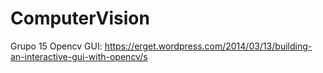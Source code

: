# ComputerVision
Grupo 15
Opencv GUI: https://erget.wordpress.com/2014/03/13/building-an-interactive-gui-with-opencv/s